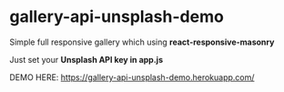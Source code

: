 # gallery-api-unsplash-demo

Simple full responsive gallery which using <b>react-responsive-masonry</b>

Just set your <b>Unsplash API key in app.js</b>

DEMO HERE: https://gallery-api-unsplash-demo.herokuapp.com/
